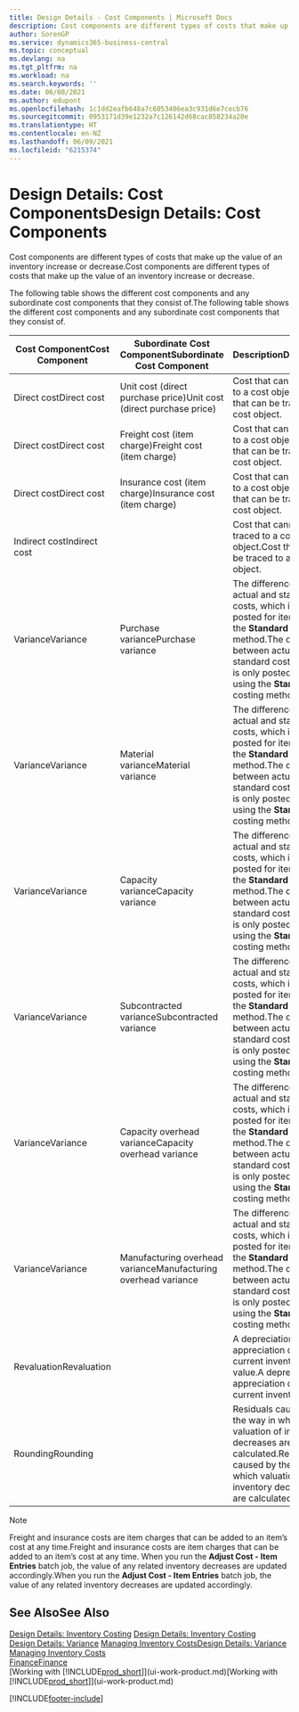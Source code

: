 ```yaml
---
title: Design Details - Cost Components | Microsoft Docs
description: Cost components are different types of costs that make up the value of an inventory increase or decrease.
author: SorenGP
ms.service: dynamics365-business-central
ms.topic: conceptual
ms.devlang: na
ms.tgt_pltfrm: na
ms.workload: na
ms.search.keywords: ''
ms.date: 06/08/2021
ms.author: edupont
ms.openlocfilehash: 1c1dd2eafb648a7c6053406ea3c931d6e7cecb76
ms.sourcegitcommit: 0953171d39e1232a7c126142d68cac858234a20e
ms.translationtype: HT
ms.contentlocale: en-NZ
ms.lasthandoff: 06/09/2021
ms.locfileid: "6215374"
---
```

# <a name="design-details-cost-components"></a><span data-ttu-id="86a0f-103">Design Details: Cost Components</span><span class="sxs-lookup"><span data-stu-id="86a0f-103">Design Details: Cost Components</span></span>
<span data-ttu-id="86a0f-104">Cost components are different types of costs that make up the value of an inventory increase or decrease.</span><span class="sxs-lookup"><span data-stu-id="86a0f-104">Cost components are different types of costs that make up the value of an inventory increase or decrease.</span></span>  

 <span data-ttu-id="86a0f-105">The following table shows the different cost components and any subordinate cost components that they consist of.</span><span class="sxs-lookup"><span data-stu-id="86a0f-105">The following table shows the different cost components and any subordinate cost components that they consist of.</span></span>  

|<span data-ttu-id="86a0f-106">Cost Component</span><span class="sxs-lookup"><span data-stu-id="86a0f-106">Cost Component</span></span>|<span data-ttu-id="86a0f-107">Subordinate Cost Component</span><span class="sxs-lookup"><span data-stu-id="86a0f-107">Subordinate Cost Component</span></span>|<span data-ttu-id="86a0f-108">Description</span><span class="sxs-lookup"><span data-stu-id="86a0f-108">Description</span></span>|  
|--------------------|--------------------------------|---------------------------------------|  
|<span data-ttu-id="86a0f-109">Direct cost</span><span class="sxs-lookup"><span data-stu-id="86a0f-109">Direct cost</span></span>|<span data-ttu-id="86a0f-110">Unit cost (direct purchase price)</span><span class="sxs-lookup"><span data-stu-id="86a0f-110">Unit cost (direct purchase price)</span></span>|<span data-ttu-id="86a0f-111">Cost that can be traced to a cost object.</span><span class="sxs-lookup"><span data-stu-id="86a0f-111">Cost that can be traced to a cost object.</span></span>|  
|<span data-ttu-id="86a0f-112">Direct cost</span><span class="sxs-lookup"><span data-stu-id="86a0f-112">Direct cost</span></span>|<span data-ttu-id="86a0f-113">Freight cost (item charge)</span><span class="sxs-lookup"><span data-stu-id="86a0f-113">Freight cost (item charge)</span></span>|<span data-ttu-id="86a0f-114">Cost that can be traced to a cost object.</span><span class="sxs-lookup"><span data-stu-id="86a0f-114">Cost that can be traced to a cost object.</span></span>|  
|<span data-ttu-id="86a0f-115">Direct cost</span><span class="sxs-lookup"><span data-stu-id="86a0f-115">Direct cost</span></span>|<span data-ttu-id="86a0f-116">Insurance cost (item charge)</span><span class="sxs-lookup"><span data-stu-id="86a0f-116">Insurance cost (item charge)</span></span>|<span data-ttu-id="86a0f-117">Cost that can be traced to a cost object.</span><span class="sxs-lookup"><span data-stu-id="86a0f-117">Cost that can be traced to a cost object.</span></span>|  
|<span data-ttu-id="86a0f-118">Indirect cost</span><span class="sxs-lookup"><span data-stu-id="86a0f-118">Indirect cost</span></span>||<span data-ttu-id="86a0f-119">Cost that cannot be traced to a cost object.</span><span class="sxs-lookup"><span data-stu-id="86a0f-119">Cost that cannot be traced to a cost object.</span></span>|  
|<span data-ttu-id="86a0f-120">Variance</span><span class="sxs-lookup"><span data-stu-id="86a0f-120">Variance</span></span>|<span data-ttu-id="86a0f-121">Purchase variance</span><span class="sxs-lookup"><span data-stu-id="86a0f-121">Purchase variance</span></span>|<span data-ttu-id="86a0f-122">The difference between actual and standard costs, which is only posted for items using the **Standard** costing method.</span><span class="sxs-lookup"><span data-stu-id="86a0f-122">The difference between actual and standard costs, which is only posted for items using the **Standard** costing method.</span></span>|  
|<span data-ttu-id="86a0f-123">Variance</span><span class="sxs-lookup"><span data-stu-id="86a0f-123">Variance</span></span>|<span data-ttu-id="86a0f-124">Material variance</span><span class="sxs-lookup"><span data-stu-id="86a0f-124">Material variance</span></span>|<span data-ttu-id="86a0f-125">The difference between actual and standard costs, which is only posted for items using the **Standard** costing method.</span><span class="sxs-lookup"><span data-stu-id="86a0f-125">The difference between actual and standard costs, which is only posted for items using the **Standard** costing method.</span></span>|  
|<span data-ttu-id="86a0f-126">Variance</span><span class="sxs-lookup"><span data-stu-id="86a0f-126">Variance</span></span>|<span data-ttu-id="86a0f-127">Capacity variance</span><span class="sxs-lookup"><span data-stu-id="86a0f-127">Capacity variance</span></span>|<span data-ttu-id="86a0f-128">The difference between actual and standard costs, which is only posted for items using the **Standard** costing method.</span><span class="sxs-lookup"><span data-stu-id="86a0f-128">The difference between actual and standard costs, which is only posted for items using the **Standard** costing method.</span></span>|  
|<span data-ttu-id="86a0f-129">Variance</span><span class="sxs-lookup"><span data-stu-id="86a0f-129">Variance</span></span>|<span data-ttu-id="86a0f-130">Subcontracted variance</span><span class="sxs-lookup"><span data-stu-id="86a0f-130">Subcontracted variance</span></span>|<span data-ttu-id="86a0f-131">The difference between actual and standard costs, which is only posted for items using the **Standard** costing method.</span><span class="sxs-lookup"><span data-stu-id="86a0f-131">The difference between actual and standard costs, which is only posted for items using the **Standard** costing method.</span></span>|  
|<span data-ttu-id="86a0f-132">Variance</span><span class="sxs-lookup"><span data-stu-id="86a0f-132">Variance</span></span>|<span data-ttu-id="86a0f-133">Capacity overhead variance</span><span class="sxs-lookup"><span data-stu-id="86a0f-133">Capacity overhead variance</span></span>|<span data-ttu-id="86a0f-134">The difference between actual and standard costs, which is only posted for items using the **Standard** costing method.</span><span class="sxs-lookup"><span data-stu-id="86a0f-134">The difference between actual and standard costs, which is only posted for items using the **Standard** costing method.</span></span>|  
|<span data-ttu-id="86a0f-135">Variance</span><span class="sxs-lookup"><span data-stu-id="86a0f-135">Variance</span></span>|<span data-ttu-id="86a0f-136">Manufacturing overhead variance</span><span class="sxs-lookup"><span data-stu-id="86a0f-136">Manufacturing overhead variance</span></span>|<span data-ttu-id="86a0f-137">The difference between actual and standard costs, which is only posted for items using the **Standard** costing method.</span><span class="sxs-lookup"><span data-stu-id="86a0f-137">The difference between actual and standard costs, which is only posted for items using the **Standard** costing method.</span></span>|  
|<span data-ttu-id="86a0f-138">Revaluation</span><span class="sxs-lookup"><span data-stu-id="86a0f-138">Revaluation</span></span>||<span data-ttu-id="86a0f-139">A depreciation or appreciation of the current inventory value.</span><span class="sxs-lookup"><span data-stu-id="86a0f-139">A depreciation or appreciation of the current inventory value.</span></span>|  
|<span data-ttu-id="86a0f-140">Rounding</span><span class="sxs-lookup"><span data-stu-id="86a0f-140">Rounding</span></span>||<span data-ttu-id="86a0f-141">Residuals caused by the way in which valuation of inventory decreases are calculated.</span><span class="sxs-lookup"><span data-stu-id="86a0f-141">Residuals caused by the way in which valuation of inventory decreases are calculated.</span></span>|  

> [!NOTE]  
>  <span data-ttu-id="86a0f-142">Freight and insurance costs are item charges that can be added to an item’s cost at any time.</span><span class="sxs-lookup"><span data-stu-id="86a0f-142">Freight and insurance costs are item charges that can be added to an item’s cost at any time.</span></span> <span data-ttu-id="86a0f-143">When you run the **Adjust Cost - Item Entries** batch job, the value of any related inventory decreases are updated accordingly.</span><span class="sxs-lookup"><span data-stu-id="86a0f-143">When you run the **Adjust Cost - Item Entries** batch job, the value of any related inventory decreases are updated accordingly.</span></span>  

## <a name="see-also"></a><span data-ttu-id="86a0f-144">See Also</span><span class="sxs-lookup"><span data-stu-id="86a0f-144">See Also</span></span>  
 <span data-ttu-id="86a0f-145">[Design Details: Inventory Costing](design-details-inventory-costing.md) </span><span class="sxs-lookup"><span data-stu-id="86a0f-145">[Design Details: Inventory Costing](design-details-inventory-costing.md) </span></span>  
 <span data-ttu-id="86a0f-146">[Design Details: Variance](design-details-variance.md) [Managing Inventory Costs](finance-manage-inventory-costs.md)</span><span class="sxs-lookup"><span data-stu-id="86a0f-146">[Design Details: Variance](design-details-variance.md) [Managing Inventory Costs](finance-manage-inventory-costs.md)</span></span>  
 [<span data-ttu-id="86a0f-147">Finance</span><span class="sxs-lookup"><span data-stu-id="86a0f-147">Finance</span></span>](finance.md)  
 <span data-ttu-id="86a0f-148">[Working with [!INCLUDE[prod_short](includes/prod_short.md)]](ui-work-product.md)</span><span class="sxs-lookup"><span data-stu-id="86a0f-148">[Working with [!INCLUDE[prod_short](includes/prod_short.md)]](ui-work-product.md)</span></span>  


[!INCLUDE[footer-include](includes/footer-banner.md)]